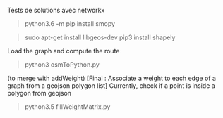 Tests de solutions avec networkx
> python3.6 -m pip install smopy

> sudo apt-get install libgeos-dev
> pip3 install shapely

Load the graph and compute the route
> python3 osmToPython.py

(to merge with addWeight) [Final : Associate a weight to each edge of a graph from a geojson polygon list]
Currently, check if a point is inside a polygon from geojson  
> python3.5 fillWeightMatrix.py
